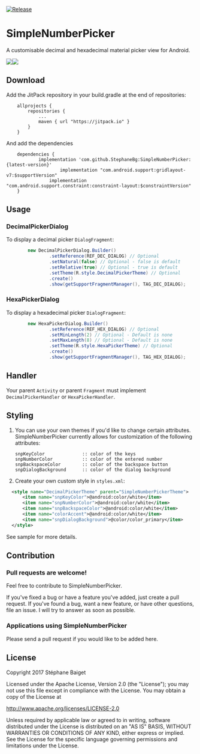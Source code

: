 [![Release](https://jitpack.io/v/StephaneBg/SimpleNumberPicker.svg)](https://jitpack.io/#StephaneBg/SimpleNumberPicker)

# SimpleNumberPicker

A customisable decimal and hexadecimal material picker view for Android.

<img src="https://raw.githubusercontent.com/StephaneBg/SimpleNumberPicker/master/artwork/decimal_picker.png"><img src="https://raw.githubusercontent.com/StephaneBg/SimpleNumberPicker/master/artwork/hexa_picker.png">

## Download
Add the JitPack repository in your build.gradle at the end of repositories:
```
	allprojects {
		repositories {
			...
			maven { url "https://jitpack.io" }
		}
	}
```
And add the dependencies
```
	dependencies {
	        implementation 'com.github.StephaneBg:SimpleNumberPicker:{latest-version}'
					implementation "com.android.support:gridlayout-v7:$supportVersion"
			    implementation "com.android.support.constraint:constraint-layout:$constraintVersion"
	}
```

## Usage

### DecimalPickerDialog

To display a decimal picker `DialogFragment`:
``` java
        new DecimalPickerDialog.Builder()
                .setReference(REF_DEC_DIALOG) // Optional
                .setNatural(false) // Optional - false is default
                .setRelative(true) // Optional - true is default
                .setTheme(R.style.DecimalPickerTheme) // Optional
                .create()
                .show(getSupportFragmentManager(), TAG_DEC_DIALOG);
```

### HexaPickerDialog

To display a hexadecimal picker `DialogFragment`:
``` java
        new HexaPickerDialog.Builder()
                .setReference(REF_HEX_DIALOG) // Optional
                .setMinLength(2) // Optional - Default is none
                .setMaxLength(8) // Optional - Default is none
                .setTheme(R.style.HexaPickerTheme) // Optional
                .create()
                .show(getSupportFragmentManager(), TAG_HEX_DIALOG);
```

## Handler
Your parent `Activity` or parent `Fragment` must implement `DecimalPickerHandler` or `HexaPickerHandler`.

## Styling

 1. You can use your own themes if you'd like to change certain attributes.  SimpleNumberPicker currently allows for customization of the following attributes:

        snpKeyColor              :: color of the keys
        snpNumberColor           :: color of the entered number
        snpBackspaceColor        :: color of the backspace button
        snpDialogBackground      :: color of the dialog background

 2. Create your own custom style in `styles.xml`:

  ```xml
    <style name="DecimalPickerTheme" parent="SimpleNumberPickerTheme">
        <item name="snpKeyColor">@android:color/white</item>
        <item name="snpNumberColor">@android:color/white</item>
        <item name="snpBackspaceColor">@android:color/white</item>
        <item name="colorAccent">@android:color/white</item>
        <item name="snpDialogBackground">@color/color_primary</item>
    </style>
  ```

See sample for more details.

## Contribution

### Pull requests are welcome!

Feel free to contribute to SimpleNumberPicker.

If you've fixed a bug or have a feature you've added, just create a pull request. If you've found a bug, want a new feature, or have other questions, file an issue. I will try to answer as soon as possible.

### Applications using SimpleNumberPicker

Please send a pull request if you would like to be added here.

## License
Copyright 2017 Stéphane Baiget

Licensed under the Apache License, Version 2.0 (the "License");
you may not use this file except in compliance with the License.
You may obtain a copy of the License at

http://www.apache.org/licenses/LICENSE-2.0

Unless required by applicable law or agreed to in writing, software
distributed under the License is distributed on an "AS IS" BASIS,
WITHOUT WARRANTIES OR CONDITIONS OF ANY KIND, either express or implied.
See the License for the specific language governing permissions and
limitations under the License.
